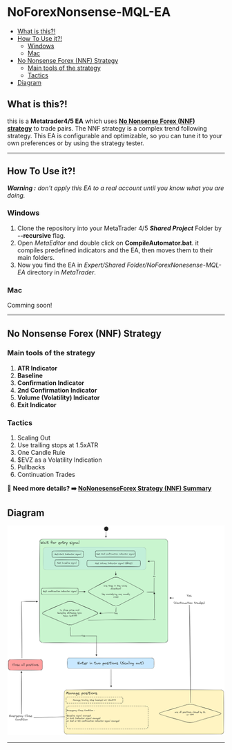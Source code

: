 # NoForexNonsense-MQL-EA

- [What is this?!](#what-is-this)
- [How To Use it?!](#how-to-use-it)
	- [Windows](#windows)
	- [Mac](#mac)
- [No Nonsense Forex (NNF) Strategy](#no-nonsense-forex-nnf-strategy)
	- [Main tools of the strategy](#main-tools-of-the-strategy)
	- [Tactics](#tactics)
- [Diagram](#diagram)

## What is this?!

this is a **Metatrader4/5 EA** which uses **[No Nonsense Forex (NNF) strategy](#no-nonsense-forex-nnf-strategy)** to trade pairs. The NNF strategy is a complex trend following strategy. This EA is configurable and optimizable, so you can tune it to your own preferences or by using the strategy tester.

---

## How To Use it?!

***Warning :*** *don't apply this EA to a real account until you know what you are doing.*

### Windows 

1. Clone the repository into your MetaTrader 4/5 ***Shared Project*** Folder by **--recursive** flag.
2. Open *MetaEditor* and double click on **CompileAutomator.bat**. it compiles predefined indicators and the EA, then moves them to their main folders.
3. Now you find the EA in *Expert/Shared Folder/NoForexNonesense-MQL-EA* directory in *MetaTrader*.

### Mac
Comming soon!

---
## No Nonsense Forex (NNF) Strategy

### Main tools of the strategy
1. **ATR Indicator**
2. **Baseline**
3. **Confirmation Indicator**
4. **2nd Confirmation Indicator**
5. **Volume (Volatility) Indicator**
6. **Exit Indicator**

### Tactics
1. Scaling Out
2. Use trailing stops at 1.5xATR
3. One Candle Rule
4. $EVZ as a Volatility Indication
5. Pullbacks
6. Continuation Trades

🤔 **Need more details? ➡️ [NoNonesenseForex Strategy (NNF) Summary](./Docs/NoNonesenseForex%20Strategy%20(NNF).md)**

## Diagram

![](./Docs/Excalidraw/NoForexNonsense%20StateMachine.excalidraw.png)


---


